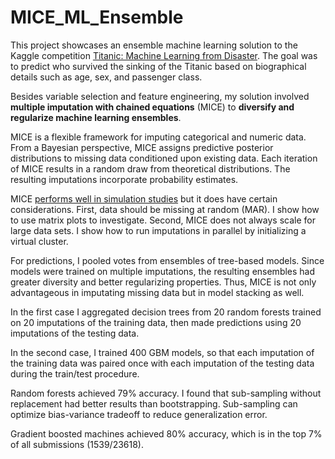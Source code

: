 # MICE_ML_Ensemble

This project showcases an ensemble machine learning solution to the Kaggle competition [Titanic: Machine Learning from Disaster](https://www.kaggle.com/c/titanic). The goal was to predict who survived the sinking of the Titanic based on biographical details such as age, sex, and passenger class.

Besides variable selection and feature engineering, my solution involved **multiple imputation with chained equations** (MICE) to **diversify and regularize machine learning ensembles**.

MICE is a flexible framework for imputing categorical and numeric data. From a Bayesian perspective, MICE assigns predictive posterior distributions to missing data conditioned upon existing data. Each iteration of MICE results in a random draw from theoretical distributions. The resulting imputations incorporate probability estimates.

MICE [performs well in simulation studies](https://pdfs.semanticscholar.org/dc64/aca1a942615fd932bc2b8e24f954b7a4d2c9.pdf) but it does have certain considerations. First, data should be missing at random (MAR). I show how to use matrix plots to investigate. Second, MICE does not always scale for large data sets. I show how to run imputations in parallel by initializing a virtual cluster.

For predictions, I pooled votes from ensembles of tree-based models. Since models were trained on multiple imputations, the resulting ensembles had greater diversity and better regularizing properties. Thus, MICE is not only advantageous in imputating missing data but in model stacking as well.

In the first case I aggregated decision trees from 20 random forests trained on 20 imputations of the training data, then made predictions using 20 imputations of the testing data.

In the second case, I trained 400 GBM models, so that each imputation of the training data was paired once with each imputation of the testing data during the train/test procedure.

Random forests achieved 79% accuracy. I found that sub-sampling without replacement had better results than bootstrapping. Sub-sampling can optimize bias-variance tradeoff to reduce generalization error.

Gradient boosted machines achieved 80% accuracy, which is in the top 7% of all submissions (1539/23618).
